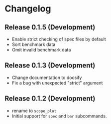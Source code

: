 Changelog
=========

Release 0.1.5 (Development)
---------------------------

* Enable strict checking of spec files by default
* Sort benchmark data
* Omit invalid benchmark data

Release 0.1.3 (Development)
---------------------------

* Change documentation to docsify
* Fix a bug with unexpected "strict" argument

Release 0.1.2 (Development)
---------------------------

* rename to `scope_plot`
* Initial support for `spec` and `bar` subcommands.
